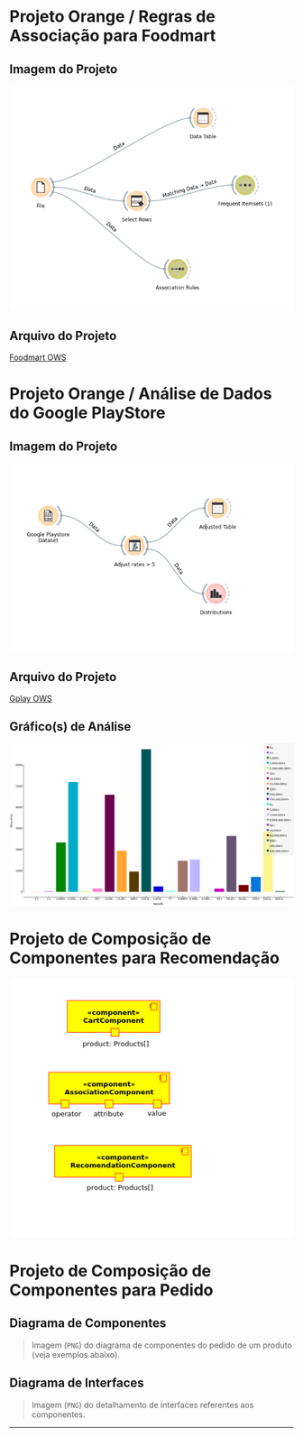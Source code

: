 # Projeto Orange / Regras de Associação para Foodmart

## Imagem do Projeto
![Foodmart](/lab01/images/foodmart.png)

## Arquivo do Projeto
[Foodmart OWS](/lab01/orange/foodmart.ows)

# Projeto Orange / Análise de Dados do Google PlayStore

## Imagem do Projeto
![Gplay](/lab01/images/gplay.png)

## Arquivo do Projeto
[Gplay OWS](/lab01/orange/gplay.ows)

## Gráfico(s) de Análise
![Gplay](/lab01/images/gplay-graphs.png)

# Projeto de Composição de Componentes para Recomendação
![Recomendation](/lab01/images/recomendation.png)

# Projeto de Composição de Componentes para Pedido

## Diagrama de Componentes

> Imagem (`PNG`) do diagrama de componentes do pedido de um produto (veja exemplos abaixo).

## Diagrama de Interfaces

> Imagem (`PNG`) do detalhamento de interfaces referentes aos componentes.

<hr>
